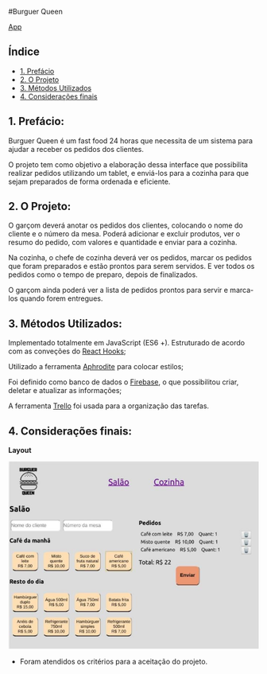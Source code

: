 #Burguer Queen

[App](https://burguer-queen-proj.firebaseapp.com/)

## Índice

* [1. Prefácio](#1-prefácio)
* [2. O Projeto](#2-o-projeto)
* [3. Métodos Utilizados](#3-metodos-utilizados)
* [4. Considerações finais](#4-considerações-finais)


## 1. Prefácio:

Burguer Queen é um fast food 24 horas que necessita de um sistema para ajudar a receber os pedidos dos clientes.

O projeto tem como objetivo a elaboração dessa interface que possibilita realizar pedidos utilizando um tablet, e enviá-los para a cozinha para que sejam preparados de forma ordenada e eficiente.


## 2. O Projeto:

O garçom deverá anotar os pedidos dos clientes, colocando o nome do cliente e o número da mesa. Poderá adicionar e excluir produtos, ver o resumo do pedido, com valores e quantidade e enviar para a cozinha.

Na cozinha, o chefe de cozinha deverá ver os pedidos, marcar os pedidos que foram preparados e estão prontos para serem servidos. E ver todos os pedidos como o tempo de preparo, depois de finalizados.

O garçom ainda poderá ver a lista de pedidos prontos para servir e marca-los quando forem entregues.


## 3. Métodos Utilizados:

Implementado totalmente em JavaScript (ES6 +). Estruturado de acordo com as conveções do [React Hooks](https://reactjs.org/docs/hooks-intro.html);

Utilizado a ferramenta [Aphrodite](https://github.com/Khan/aphrodite) para colocar estilos;

Foi definido como banco de dados o [Firebase](https://burguer-queen-proj.firebaseapp.com/), o que possibilitou criar, deletar e atualizar as informações;

A ferramenta [Trello](https://trello.com/b/byHRlTZq/burguer-queen) foi usada para a organização das tarefas.

## 4. Considerações finais:

**Layout**

![Layout](/public/layout.jpeg)

* Foram atendidos os critérios para a aceitação do projeto.